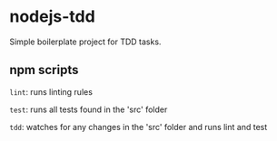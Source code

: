 # nodejs-tdd

Simple boilerplate project for TDD tasks.

## npm scripts

`lint`: runs linting rules

`test`: runs all tests found in the 'src' folder

`tdd`: watches for any changes in the 'src' folder and runs lint and test